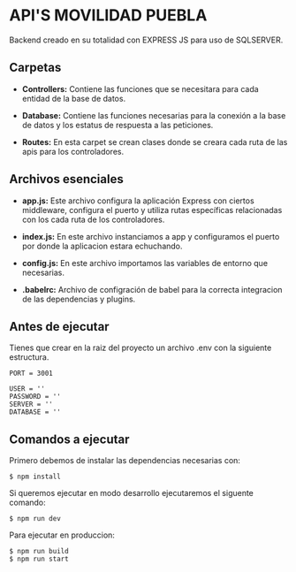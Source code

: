 # API'S MOVILIDAD PUEBLA

Backend creado en su totalidad con EXPRESS JS para uso de SQLSERVER.

## Carpetas
    
- __Controllers:__  Contiene las funciones que se necesitara para cada entidad de la base de datos.

- __Database:__ Contiene las funciones necesarias para la conexión a la base de datos y los estatus de respuesta a las peticiones.

- __Routes:__ En esta carpet se crean clases donde se creara cada ruta de las apis para los controladores.

## Archivos esenciales

- __app.js:__ Este archivo configura la aplicación Express con ciertos middleware, configura el puerto y utiliza rutas específicas relacionadas con los cada ruta de los controladores.

- __index.js:__ En este archivo instanciamos a app y configuramos el puerto por donde la aplicacion estara echuchando.

- __config.js:__ En este archivo importamos las variables de entorno que necesarias.

- __.babelrc:__ Archivo de configración de babel para la correcta integracion de las dependencias y plugins.

## Antes de ejecutar

Tienes que crear en la raiz del proyecto un archivo .env con la siguiente estructura.

    PORT = 3001

    USER = ''
    PASSWORD = ''
    SERVER = ''
    DATABASE = ''

## Comandos a ejecutar

Primero debemos de instalar las dependencias necesarias con:

    $ npm install

Si queremos ejecutar en modo desarrollo ejecutaremos el siguente comando:

    $ npm run dev

Para ejecutar en produccion:

    $ npm run build
    $ npm run start
    